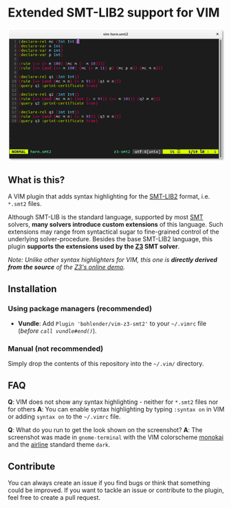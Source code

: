 # Extended SMT-LIB2 support for VIM

![Example](/example.png?raw=true "Example")

## What is this?
A VIM plugin that adds syntax highlighting for the [SMT-LIB2](http://smtlib.cs.uiowa.edu/) format, i.e. `*.smt2` files.

Although SMT-LIB is the standard language, supported by most [SMT](https://en.wikipedia.org/wiki/Satisfiability_modulo_theories) solvers, **many solvers introduce custom extensions** of this language.
Such extensions may range from syntactical sugar to fine-grained control of the underlying solver-procedure.
Besides the base SMT-LIB2 language, this plugin **supports the extensions used by the [Z3](https://github.com/Z3Prover/z3) SMT solver**.

*Note: Unlike other syntax highlighters for VIM, this one is **directly derived from the source** of the [Z3's online demo](https://rise4fun.com/Z3/).*

## Installation

### Using package managers (recommended)
* **Vundle**: Add `Plugin 'bohlender/vim-z3-smt2'` to your `~/.vimrc` file (*before `call vundle#end()`*).

### Manual (not recommended)
Simply drop the contents of this repository into the `~/.vim/` directory.

## FAQ

**Q**: VIM does not show any syntax highlighting - neither for `*.smt2` files nor for others
**A**: You can enable syntax highlighting by typing `:syntax on` in VIM or adding `syntax on` to the `~/.vimrc` file.

**Q**: What do you run to get the look shown on the screenshot?
**A**: The screenshot was made in `gnome-terminal` with the VIM colorscheme [monokai](https://github.com/crusoexia/vim-monokai) and the [airline](https://github.com/vim-airline/vim-airline) standard theme `dark`.

## Contribute
You can always create an issue if you find bugs or think that something could be improved.
If you want to tackle an issue or contribute to the plugin, feel free to create a pull request.
